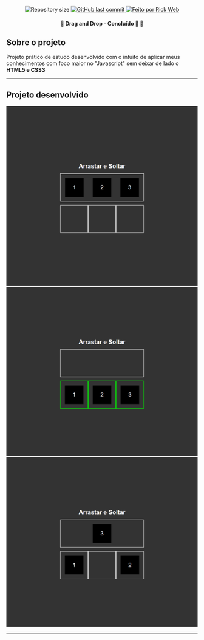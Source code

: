 <p align="center">
  <img alt="Repository size" src="https://img.shields.io/github/repo-size/rickweb3/drag-and-drop">
  <a href="https://github.com/rickweb3/drag-and-drop/commits/master">
    <img alt="GitHub last commit" src="https://img.shields.io/github/last-commit/rickweb3/drag-and-drop">
  </a>
  <a href="">
    <img alt="Feito por Rick Web" src="https://img.shields.io/badge/desenvolvido%20por-RickWeb-%237519C1">
  </a>
</p>



<h4 align="center"> 
	🚧 Drag and Drop - Concluído 🚀 🚧
</h4>



## Sobre o projeto

Projeto prático de estudo desenvolvido com o intuito de aplicar meus conhecimentos com foco maior no "Javascript" sem deixar de lado o **HTML5 e CSS3**

---


## Projeto desenvolvido

![Screenshot](img_readme/overview_drag_and_drop_1.png)
![Screenshot](img_readme/overview_drag_and_drop_2.png)
![Screenshot](img_readme/overview_drag_and_drop_3.png)

---
